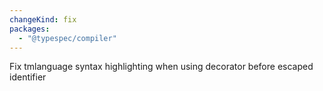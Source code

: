 ```yaml
---
changeKind: fix
packages:
  - "@typespec/compiler"
---
```


Fix tmlanguage syntax highlighting when using decorator before escaped identifier